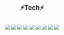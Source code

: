 
<div align=center>
<!--
 <h2>👋 드루와~ 임베디드가 뭔지 보여줄게 👋 </h2>
<img src="https://i3.ruliweb.com/ori/22/02/28/17f3d720564103e5b.gif">
 -->
 
<h2>⚡Tech⚡</h2>  <br>
 <img src="https://img.shields.io/badge/Linux-FCC624?style=for-the-badge&logo=Linux&logoColor=white">
 <img src="https://img.shields.io/badge/C-A8B9CC?style=for-the-badge&logo=C&logoColor=white">
 <img src="https://img.shields.io/badge/GIT-F05032?style=for-the-badge&logo=Git&logoColor=white">
 <img src="https://img.shields.io/badge/GITHUB-181717?style=for-the-badge&logo=Github&logoColor=white">
 <img src="https://img.shields.io/badge/SUBVERSION-809CC9?style=for-the badge&logo=Subversion&logoColor=white">
 
 <img src="https://img.shields.io/badge/GITIGNORE-204ECF?style=for-the-badge&logo=gitignore.io&logoColor=white">
 <img src="https://img.shields.io/badge/Raspberry Pi-A22846?style=for-the-badge&logo=Raspberry Pi&logoColor=white">
 <img src="https://img.shields.io/badge/VIM-019733?style=for-the-badge&logo=Vim&logoColor=white">
 <img src="https://img.shields.io/badge/UBUNTU-E95420?style=for-the-badge&logo=Ubuntu&logoColor=white">
</div>

<!--
**yohda/yohda** is a ✨ _special_ ✨ repository because its `README.md` (this file) appears on your GitHub profile.

Here are some ideas to get you started:

- 🔭 I’m currently working on ...
- 🌱 I’m currently learning ...
- 👯 I’m looking to collaborate on ...
- 🤔 I’m looking for help with ...
- 💬 Ask me about ...
- 📫 How to reach me: ...
- 😄 Pronouns: ...
- ⚡ Fun fact: ...
-->

<div align=center>
 
</div>

